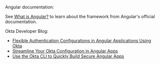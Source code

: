 Angular documentation:

See [What is Angular?](https://angular.dev/overview) to learn about the framework from Angular's official documentation.

Okta Developer Blog:

* [Flexible Authentication Configurations in Angular Applications Using Okta](https://developer.okta.com/blog/2024/02/28/okta-authentication-angular)
* [Streamline Your Okta Configuration in Angular Apps](https://developer.okta.com/blog/2023/03/07/angular-forroot)
* [Use the Okta CLI to Quickly Build Secure Angular Apps](https://developer.okta.com/blog/2020/12/03/angular-okta)
